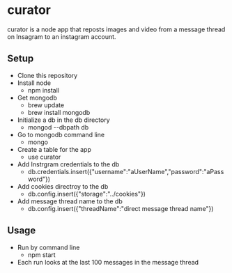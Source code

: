 # curator

curator is a node app that reposts images and video from a message thread on Insagram to an instagram account.

## Setup

- Clone this repository
- Install node
  - npm install
- Get mongodb
  - brew update
  - brew install mongodb
- Initialize a db in the db directory
  - mongod --dbpath db
- Go to mongodb command line
    - mongo
- Create a table for the app
  - use curator
- Add Instrgram credentials to the db
  - db.credentials.insert({"username":"aUserName","password":"aPassword"})
- Add cookies directroy to the db
  - db.config.insert({"storage":"../cookies"})
- Add message thread name to the db
  - db.config.insert({"threadName":"direct message thread name"})

## Usage

- Run by command line
  - npm start
- Each run looks at the last 100 messages in the message thread
